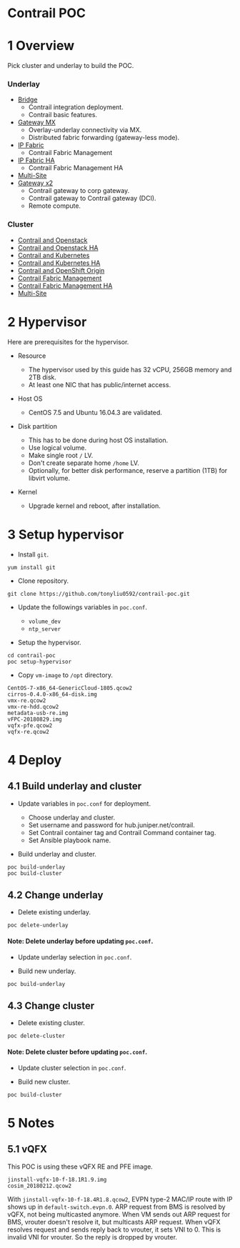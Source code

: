 # Contrail POC

# 1 Overview

Pick cluster and underlay to build the POC.

### Underlay
* [Bridge](underlay/bridge.md)
  * Contrail integration deployment.
  * Contrail basic features.
* [Gateway MX](underlay/gateway-mx.md)
  * Overlay-underlay connectivity via MX.
  * Distributed fabric forwarding (gateway-less mode).
* [IP Fabric](underlay/fabric.md)
  * Contrail Fabric Management
* [IP Fabric HA](underlay/fabric-ha.md)
  * Contrail Fabric Management HA
* [Multi-Site](underlay/multi-site.md)
* [Gateway x2](underlay/gateway-x2.md)
  * Contrail gateway to corp gateway.
  * Contrail gateway to Contrail gateway (DCI).
  * Remote compute.


### Cluster
* [Contrail and Openstack](cluster/openstack/openstack.md)
* [Contrail and Openstack HA](cluster/openstack-ha/openstack-ha.md)
* [Contrail and Kubernetes](cluster/kubernetes/kubernetes.md)
* [Contrail and Kubernetes HA](cluster/kubernetes-ha/kubernetes-ha.md)
* [Contrail and OpenShift Origin](cluster/openshift-origin/openshift-origin.md)
* [Contrail Fabric Management](cluster/cfm/cfm.md)
* [Contrail Fabric Management HA](cluster/cfm-ha/cfm-ha.md)
* [Multi-Site](cluster/multi-site/multi-site.md)


# 2 Hypervisor

Here are prerequisites for the hypervisor.

* Resource
  * The hypervisor used by this guide has 32 vCPU, 256GB memory and 2TB disk.
  * At least one NIC that has public/internet access.

* Host OS
  * CentOS 7.5 and Ubuntu 16.04.3 are validated.

* Disk partition
  * This has to be done during host OS installation.
  * Use logical volume.
  * Make single root `/` LV.
  * Don't create separate home `/home` LV.
  * Optionally, for better disk performance, reserve a partition (1TB) for libvirt volume.

* Kernel
  * Upgrade kernel and reboot, after installation.


# 3 Setup hypervisor

* Install `git`.
```
yum install git
```

* Clone repository.
```
git clone https://github.com/tonyliu0592/contrail-poc.git
```

* Update the followings variables in `poc.conf`.
  * `volume_dev`
  * `ntp_server`

* Setup the hypervisor.
```
cd contrail-poc
poc setup-hypervisor
```

* Copy `vm-image` to `/opt` directory.
```
CentOS-7-x86_64-GenericCloud-1805.qcow2
cirros-0.4.0-x86_64-disk.img
vmx-re.qcow2
vmx-re-hdd.qcow2
metadata-usb-re.img
vFPC-20180829.img
vqfx-pfe.qcow2
vqfx-re.qcow2
```


# 4 Deploy

## 4.1 Build underlay and cluster

* Update variables in `poc.conf` for deployment.
  * Choose underlay and cluster.
  * Set username and password for hub.juniper.net/contrail.
  * Set Contrail container tag and Contrail Command container tag.
  * Set Ansible playbook name.

* Build underlay and cluster.
```
poc build-underlay
poc build-cluster
```


## 4.2 Change underlay

* Delete existing underlay.
```
poc delete-underlay
```
#### Note: Delete underlay before updating `poc.conf`.

* Update underlay selection in `poc.conf`.

* Build new underlay.
```
poc build-underlay
```


## 4.3 Change cluster

* Delete existing cluster.
```
poc delete-cluster
```
#### Note: Delete cluster before updating `poc.conf`.

* Update cluster selection in `poc.conf`.

* Build new cluster.
```
poc build-cluster
```


# 5 Notes

## 5.1 vQFX

This POC is using these vQFX RE and PFE image.
```
jinstall-vqfx-10-f-18.1R1.9.img
cosim_20180212.qcow2
```

With `jinstall-vqfx-10-f-18.4R1.8.qcow2`, EVPN type-2 MAC/IP route with IP shows up in `default-switch.evpn.0`. ARP request from BMS is resolved by vQFX, not being multicasted anymore. When VM sends out ARP request for BMS, vrouter doesn't resolve it, but multicasts ARP request. When vQFX resolves request and sends reply back to vrouter, it sets VNI to 0. This is invalid VNI for vrouter. So the reply is dropped by vrouter.



